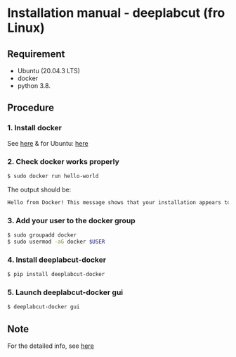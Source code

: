# Installation manual - deeplabcut (fro Linux)

## Requirement

- Ubuntu (20.04.3 LTS)
- docker
- python 3.8.

## Procedure

### 1. Install docker
See [here](https://docs.docker.com/install/) & for Ubuntu: [here](https://docs.docker.com/install/linux/docker-ce/ubuntu/)

### 2. Check docker works properly

```sh
$ sudo docker run hello-world
```

The output should be: 
```sh
Hello from Docker! This message shows that your installation appears to be working correctly.
```

### 3. Add your user to the docker group
```sh
$ sudo groupadd docker
$ sudo usermod -aG docker $USER
```

### 4. Install deeplabcut-docker
```sh
$ pip install deeplabcut-docker
```

### 5. Launch deeplabcut-docker gui
```sh
$ deeplabcut-docker gui
```

## Note
For the detailed info, see [here](https://github.com/DeepLabCut/DeepLabCut/tree/master/docker)
